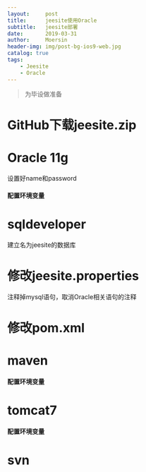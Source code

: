 ```yaml
---
layout:     post
title:      jeesite使用Oracle
subtitle:   jeesite部署
date:       2019-03-31
author:     Moersin
header-img: img/post-bg-ios9-web.jpg
catalog: true
tags:
    - Jeesite
    - Oracle
---
```

>为毕设做准备
# GitHub下载jeesite.zip

# Oracle 11g
设置好name和password
#### 配置环境变量
# sqldeveloper
建立名为jeesite的数据库
# 修改jeesite.properties
注释掉mysql语句，取消Oracle相关语句的注释
# 修改pom.xml

# maven
#### 配置环境变量
# tomcat7
#### 配置环境变量
# svn